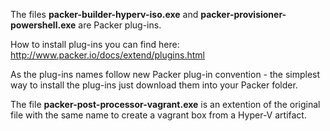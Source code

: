 
The files **packer-builder-hyperv-iso.exe** and **packer-provisioner-powershell.exe** are Packer plug-ins. 

How to install plug-ins you can find here: http://www.packer.io/docs/extend/plugins.html

As the plug-ins names follow new Packer plug-in convention - the simplest way to install the plug-ins just download them into your Packer folder.

The file **packer-post-processor-vagrant.exe** is an extention of the original file with the same name to create a vagrant box from a Hyper-V artifact. 
